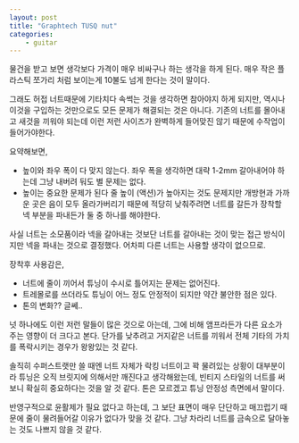 ```yaml
---
layout: post
title: "Graphtech TUSQ nut"
categories:
    - guitar
---
```


물건을 받고 보면 생각보다 가격이 매우 비싸구나 하는 생각을 하게 된다. 매우 작은 플라스틱 쪼가리 처럼 보이는게 10불도 넘게 한다는 것이 말이다.

그래도 허접 너트때문에 기타치다 속썩는 것을 생각하면 참아야지 하게 되지만, 역시나 이것을 구입하는 것만으로도 모든 문제가 해결되는 것은 아니다. 기존의 너트를 몰아내고 새것을 끼워야 되는데 이런 저런 사이즈가 완벽하게 들어맞진 않기 때문에 수작업이 들어가야한다.

요약해보면,

- 높이와 좌우 폭이 다 맞지 않는다. 좌우 폭을 생각하면 대략 1-2mm 갈아내어야 하는데 그냥 내버려 둬도 별 문제는 없다.
- 높이는 중요한 문제가 된다 줄 높이 (액션)가 높아지는 것도 문제지만 개방현과 가까운 곳은 음이 모두 올라가버리기 때문에 적당히 낮춰주려면 너트를 갈든가 장착할 넥 부분을 파내든가 둘 중 하나를 해야한다. 

사실 너트는 소모품이라 넥을 갈아내는 것보단 너트를 갈아내는 것이 맞는 접근 방식이지만 넥을 파내는 것으로 결정했다. 어차피 다른 너트는 사용할 생각이 없으므로.

장착후 사용감은,

- 너트에 줄이 끼어서 튜닝이 수시로 틀어지는 문제는 없어진다.
- 트레몰로를 쓰더라도 튜닝이 어느 정도 안정적이 되지만 약간 불안한 점은 있다.
- 톤의 변화?? 글쎄..

넛 하나에도 이런 저런 말들이 많은 것으로 아는데, 그에 비해 앰프라든가 다른 요소가 주는 영향이 더 크다고 본다. 단가를 낮추려고 거지같은 너트를 끼워서 전체 기타의 가치를 폭락시키는 경우가 왕왕있는 것 같다. 

솔직히 수퍼스트랫만 쓸 때엔 너트 자체가 락킹 너트이고 꽉 물려있는 상황이 대부분이라 튜닝은 오직 브릿지에 의해서만 깨진다고 생각해왔는데, 빈티지 스타일의 너트를 써보니 확실히 중요하다는 것을 알 것 같다. 톤은 모르겠고 튜닝 안정성 측면에서 말이다.

반영구적으로 윤활제가 필요 없다고 하는데, 그 보단 표면이 매우 단단하고 매끄럽기 때문에 줄이 물려들어갈 이유가 없다가 맞을 것 같다. 그냥 차라리 너트를 금속으로 달아놓는 것도 나쁘지 않을 것 같다. 
